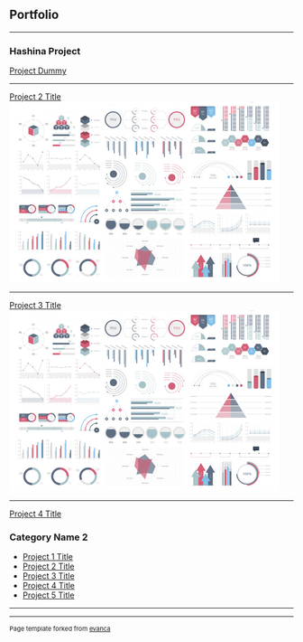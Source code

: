 ## Portfolio

---

### Hashina Project

[Project Dummy](https://github.com/hashinaqs/hashinaqs.github.io/blob/main/DUMMY.ipynb)

---
[Project 2 Title](/pdf/sample_presentation.pdf)
<img src="images/dummy_thumbnail.jpg?raw=true"/>

---
[Project 3 Title](http://example.com/)
<img src="images/dummy_thumbnail.jpg?raw=true"/>

---
[Project 4 Title](https://github.com/hashinaqs/hashinaqs.github.io/blob/main/Tugas%20Mandiri%20Pertemuan%2010_Hashina%20Qawlan%20Sadida_UG03.ipynb)


### Category Name 2

- [Project 1 Title](http://example.com/)
- [Project 2 Title](http://example.com/)
- [Project 3 Title](http://example.com/)
- [Project 4 Title](http://example.com/)
- [Project 5 Title](http://example.com/)

---




---
<p style="font-size:11px">Page template forked from <a href="https://github.com/evanca/quick-portfolio">evanca</a></p>
<!-- Remove above link if you don't want to attibute -->
